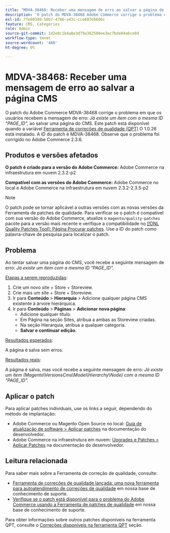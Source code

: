 ```yaml
---
title: "MDVA-38468: Receber uma mensagem de erro ao salvar a página do CMS"
description: 'O patch do MDVA-38468 Adobe Commerce corrige o problema em que os usuários recebem a mensagem de erro: *Já existe um item com a mesma ID "PAGE_ID"* ao salvar uma página CMS. Este patch está disponível quando a [Ferramenta de correções de qualidade (QPT)](https://devdocs.magento.com/guides/v2.4/comp-mgr/patching.html#mqp) 1.0.26 está instalada. A ID do patch é MDVA-38468. Observe que o problema foi corrigido no Adobe Commerce 2.3.6.'
exl-id: 7fe80308-50b7-4786-a43c-cce607eb606c
feature: CMS, Categories
role: Admin
source-git-commit: 1d2e0c1b4a8e3d79a362500ee3ec7bde84a6ce0d
workflow-type: tm+mt
source-wordcount: '460'
ht-degree: 0%

---
```


# MDVA-38468: Receber uma mensagem de erro ao salvar a página CMS

O patch do Adobe Commerce MDVA-38468 corrige o problema em que os usuários recebem a mensagem de erro: *Já existe um item com a mesma ID &quot;PAGE_ID&quot;,* ao salvar uma página do CMS. Este patch está disponível quando a variável [Ferramenta de correções de qualidade (QPT)](https://devdocs.magento.com/guides/v2.4/comp-mgr/patching.html#mqp) O 1.0.26 está instalado. A ID do patch é MDVA-38468. Observe que o problema foi corrigido no Adobe Commerce 2.3.6.

## Produtos e versões afetados

**O patch é criado para a versão do Adobe Commerce:**
Adobe Commerce na infraestrutura em nuvem 2.3.2-p2

**Compatível com as versões do Adobe Commerce:**
Adobe Commerce no local e Adobe Commerce na infraestrutura em nuvem 2.3.2-2.3.5-p2

>[!NOTE]
>
>O patch pode se tornar aplicável a outras versões com as novas versões da Ferramenta de patches de qualidade. Para verificar se o patch é compatível com sua versão do Adobe Commerce, atualize o `magento/quality-patches` pacote para a versão mais recente e verifique a compatibilidade no [[!DNL Quality Patches Tool]: Página Procurar patches](https://devdocs.magento.com/quality-patches/tool.html#patch-grid). Use a ID do patch como palavra-chave de pesquisa para localizar o patch.

## Problema

Ao tentar salvar uma página do CMS, você recebe a seguinte mensagem de erro: *Já existe um item com a mesma ID &quot;PAGE_ID&quot;.*

<u>Etapas a serem reproduzidas</u>:

1. Crie um novo site + Store + Storeview.
1. Crie mais um site + Store + Storeview.
1. Ir para **Conteúdo** > **Hierarquia** > Adicione qualquer página CMS existente à árvore hierárquica.
1. Ir para **Conteúdo** > **Páginas** > **Adicionar nova página**:
   * Adicione qualquer título.
   * Em Página na seção Sites, atribua a ambas as Storeview criadas.
   * Na seção Hierarquia, atribua a qualquer categoria.
   * **Salvar e continuar edição**.

<u>Resultados esperados</u>:

A página é salva sem erros.

<u>Resultados reais</u>:

A página é salva, mas você recebe a seguinte mensagem de erro: *Já existe um item (Magento\VersionsCms\Model\Hierarchy\Node) com a mesma ID &quot;PAGE_ID&quot;.*

## Aplicar o patch

Para aplicar patches individuais, use os links a seguir, dependendo do método de implantação:

* Adobe Commerce ou Magento Open Source no local: [Guia de atualização de software > Aplicar patches](https://devdocs.magento.com/guides/v2.4/comp-mgr/patching/mqp.html) na documentação do desenvolvedor.
* Adobe Commerce na infraestrutura em nuvem: [Upgrades e Patches > Aplicar Patches](https://devdocs.magento.com/cloud/project/project-patch.html) na documentação do desenvolvedor.

## Leitura relacionada

Para saber mais sobre a Ferramenta de correção de qualidade, consulte:

* [Ferramenta de correções de qualidade lançada: uma nova ferramenta para autoatendimento de correções de qualidade](/help/announcements/adobe-commerce-announcements/magento-quality-patches-released-new-tool-to-self-serve-quality-patches.md) em nossa base de conhecimento de suporte.
* [Verifique se o patch está disponível para o problema do Adobe Commerce usando a Ferramenta de patches de qualidade](/help/support-tools/patches-available-in-qpt-tool/check-patch-for-magento-issue-with-magento-quality-patches.md) em nossa base de conhecimento de suporte.

Para obter informações sobre outros patches disponíveis na ferramenta QPT, consulte o [Correções disponíveis na ferramenta QPT](https://support.magento.com/hc/en-us/sections/360010506631-Patches-available-in-QPT-tool-) seção.
